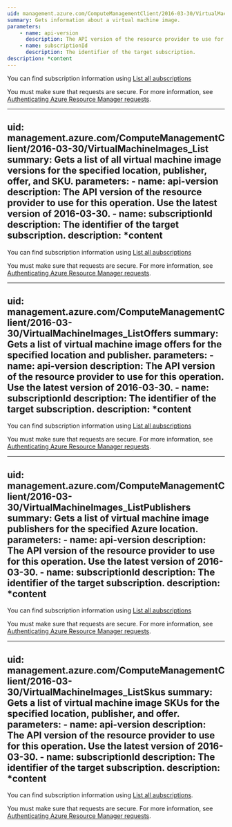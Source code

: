 ```yaml
---
uid: management.azure.com/ComputeManagementClient/2016-03-30/VirtualMachineImages_Get
summary: Gets information about a virtual machine image.
parameters:
    - name: api-version
      description: The API version of the resource provider to use for this operation. Use the latest version of 2016-03-30.
    - name: subscriptionId
      description: The identifier of the target subscription.
description: *content
---
```


You can find subscription information using [List all aubscriptions](../../api-ref/resources/subscriptions.json#Subscriptions_List)

You must make sure that requests are secure. For more information, see [Authenticating Azure Resource Manager requests](https://review.docs.microsoft.com/en-us/azure/resource-group-authenticate-service-principal?toc=%2fazure%2fazure-resource-manager%2ftoc.json).

---
uid: management.azure.com/ComputeManagementClient/2016-03-30/VirtualMachineImages_List
summary: Gets a list of all virtual machine image versions for the specified location, publisher, offer, and SKU.
parameters:
    - name: api-version
      description: The API version of the resource provider to use for this operation. Use the latest version of 2016-03-30.
    - name: subscriptionId
      description: The identifier of the target subscription.
description: *content
---

You can find subscription information using [List all aubscriptions](../../api-ref/resources/subscriptions.json#Subscriptions_List)

You must make sure that requests are secure. For more information, see [Authenticating Azure Resource Manager requests](https://review.docs.microsoft.com/en-us/azure/resource-group-authenticate-service-principal?toc=%2fazure%2fazure-resource-manager%2ftoc.json).

---
uid: management.azure.com/ComputeManagementClient/2016-03-30/VirtualMachineImages_ListOffers
summary: Gets a list of virtual machine image offers for the specified location and publisher.
parameters:
    - name: api-version
      description: The API version of the resource provider to use for this operation. Use the latest version of 2016-03-30.
    - name: subscriptionId
      description: The identifier of the target subscription.
description: *content
---

You can find subscription information using [List all aubscriptions](../../api-ref/resources/subscriptions.json#Subscriptions_List)

You must make sure that requests are secure. For more information, see [Authenticating Azure Resource Manager requests](https://review.docs.microsoft.com/en-us/azure/resource-group-authenticate-service-principal?toc=%2fazure%2fazure-resource-manager%2ftoc.json).

---
uid: management.azure.com/ComputeManagementClient/2016-03-30/VirtualMachineImages_ListPublishers
summary: Gets a list of virtual machine image publishers for the specified Azure location.
parameters:
    - name: api-version
      description: The API version of the resource provider to use for this operation. Use the latest version of 2016-03-30.
    - name: subscriptionId
      description: The identifier of the target subscription.
description: *content
---

You can find subscription information using [List all aubscriptions](../../api-ref/resources/subscriptions.json#Subscriptions_List)

You must make sure that requests are secure. For more information, see [Authenticating Azure Resource Manager requests](https://review.docs.microsoft.com/en-us/azure/resource-group-authenticate-service-principal?toc=%2fazure%2fazure-resource-manager%2ftoc.json).

---
uid: management.azure.com/ComputeManagementClient/2016-03-30/VirtualMachineImages_ListSkus
summary: Gets a list of virtual machine image SKUs for the specified location, publisher, and offer.
parameters:
    - name: api-version
      description: The API version of the resource provider to use for this operation. Use the latest version of 2016-03-30.
    - name: subscriptionId
      description: The identifier of the target subscription.
description: *content
---

You can find subscription information using [List all aubscriptions](../../api-ref/resources/subscriptions.json#Subscriptions_List).

You must make sure that requests are secure. For more information, see [Authenticating Azure Resource Manager requests](https://review.docs.microsoft.com/en-us/azure/resource-group-authenticate-service-principal?toc=%2fazure%2fazure-resource-manager%2ftoc.json).